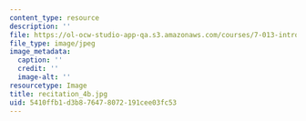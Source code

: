 ```yaml
---
content_type: resource
description: ''
file: https://ol-ocw-studio-app-qa.s3.amazonaws.com/courses/7-013-introductory-biology-spring-2018/5410ffb1d3b876478072191cee03fc53_recitation_4b.jpg
file_type: image/jpeg
image_metadata:
  caption: ''
  credit: ''
  image-alt: ''
resourcetype: Image
title: recitation_4b.jpg
uid: 5410ffb1-d3b8-7647-8072-191cee03fc53
---
```


